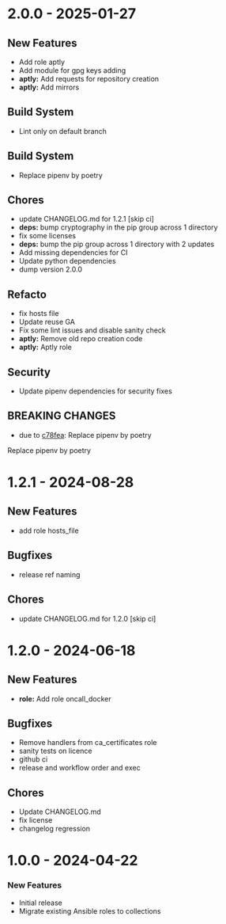 # 2.0.0 - 2025-01-27

## New Features
- Add role aptly
- Add module for gpg keys adding
- **aptly:** Add requests for repository creation
- **aptly:** Add mirrors

## Build System
- Lint only on default branch

## Build System
- Replace pipenv by poetry

## Chores
- update CHANGELOG.md for 1.2.1 [skip ci]
- **deps:** bump cryptography in the pip group across 1 directory
- fix some licenses
- **deps:** bump the pip group across 1 directory with 2 updates
- Add missing dependencies for CI
- Update python dependencies
- dump version 2.0.0

## Refacto
- fix hosts file
- Update reuse GA
- Fix some lint issues and disable sanity check
- **aptly:** Remove old repo creation code
- **aptly:** Aptly role

## Security
- Update pipenv dependencies for security fixes

## BREAKING CHANGES
- due to [c78fea](https://github.com/weytop/ansible-infrastructure-collection/commit/c78fea4679fcb5aff02ba2b4831820e68388e3a3): Replace pipenv by poetry

Replace pipenv by poetry

# 1.2.1 - 2024-08-28

## New Features
- add role hosts_file

## Bugfixes
- release ref naming

## Chores
- update CHANGELOG.md for 1.2.0 [skip ci]

# 1.2.0 - 2024-06-18

## New Features
- **role:** Add role oncall_docker

## Bugfixes
- Remove handlers from ca_certificates role
- sanity tests on licence
- github ci
- release and workflow order and exec

## Chores
- Update CHANGELOG.md
- fix license
- changelog regression

# 1.0.0 - 2024-04-22

### New Features

- Initial release
- Migrate existing Ansible roles to collections